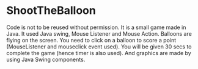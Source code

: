 # ShootTheBalloon
Code is not to be reused without permission.
It is a small game made in Java. It used Java swing, Mouse Listener and Mouse Action. 
Balloons are flying on the screen. You need to click on a balloon to score a point (MouseListener and mouseclick event used). You will be given 30 secs to complete the game (hence timer is also used). And graphics are made by using Java Swing components.
